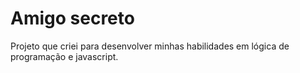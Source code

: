 # Amigo secreto

Projeto que criei para desenvolver minhas habilidades em lógica de programação e javascript.
